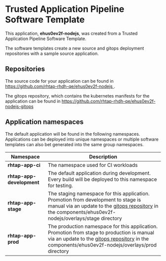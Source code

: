 # Trusted Application Pipeline Software Template

This application, **ehus0ev2f-nodejs**, was created from a Trusted Application Pipeline Software Template.

The software templates create a new source and gitops deployment repositories with a sample source application. 

## Repositories

The source code for your application can be found in [https://github.com/rhtap-rhdh-qe/ehus0ev2f-nodejs ](https://github.com/rhtap-rhdh-qe/ehus0ev2f-nodejs ).
 
The gitops repository, which contains the kubernetes manifests for the application can be found in 
[https://github.com/rhtap-rhdh-qe/ehus0ev2f-nodejs-gitops ](https://github.com/rhtap-rhdh-qe/ehus0ev2f-nodejs-gitops ) 

## Application namespaces 

The default application will be found in the following namespaces. Applications can be deployed into unique namespaces or multiple software templates can also bet generated into the same group namespaces.  

|  Namespace   |  Description   |  
| -------- | -------- |
| **rhtap-app-ci** | The namespace used for CI workloads |
| **rhtap-app-development** | The default application during development. Every build will be deployed to this namespace for testing. |
| **rhtap-app-stage** | The staging namespace for this application. Promotion from development to stage is manual via an update to the [gitops repository](https://github.com/rhtap-rhdh-qe/ehus0ev2f-nodejs-gitops ) in the components/ehus0ev2f-nodejs/overlays/stage directory |
| **rhtap-app-prod** | The production namespace for this application. Promotion from stage to production is manual via an update to the [gitops repository](https://github.com/rhtap-rhdh-qe/ehus0ev2f-nodejs-gitops ) in the components/ehus0ev2f-nodejs/overlays/prod directory |